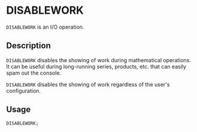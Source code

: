 # DISABLEWORK

`DISABLEWORK` is an I/O operation.

## Description

`DISABLEWORK` disables the showing of work during mathematical operations.
It can be useful during long-running series, products, etc. that can easily spam out the console.

`DISABLEWORK` disables the showing of work regardless of the user's configuration.

## Usage

`DISABLEWORK;`
